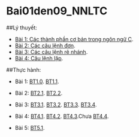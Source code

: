 # Bai01den09_NNLTC

##Lý thuyết:
- [Bài 1: Các thành phần cơ bản trong ngôn ngữ C](https://hoctructuyencntt.github.io/NNLT/Bai01.html).
- [Bài 2: Các câu lệnh đơn](https://hoctructuyencntt.github.io/NNLT/Bai02.html).
- [Bài 3: Các câu lệnh rẽ nhánh](https://hoctructuyencntt.github.io/NNLT/Bai03.html).
- [Bài 4: Câu lệnh lặp](https://hoctructuyencntt.github.io/NNLT/Bai04.html).

##Thực hành:

- Bài 1:
 [BT1.0](jdoodle.com/a/5D3Y).
 [BT1.1](https://www.jdoodle.com/embed/v0/5yGY).

- Bài 2: 
 [BT2.1](https://www.jdoodle.com/embed/v0/5yH0).
 [BT2.2](https://www.jdoodle.com/embed/v0/5yH1).

- Bài 3: 
 [BT3.1](https://www.jdoodle.com/embed/v0/5Azi).
 [BT3.2](https://www.jdoodle.com/embed/v0/5FUE).
 [BT3.3](https://www.jdoodle.com/embed/v0/5AxE).
 [BT3.4](https://www.jdoodle.com/embed/v0/5AxU).

- Bài 4: 
 [BT4.1](https://www.jdoodle.com/embed/v0/5Ayx).
 [BT4.2](https://www.jdoodle.com/embed/v0/5B31).
 [BT4.3]().Chưa
 [BT4.4](https://www.jdoodle.com/embed/v0/5CHl).

- Bài 5:
 [BT5.1](https://www.jdoodle.com/embed/v0/5EXl).

